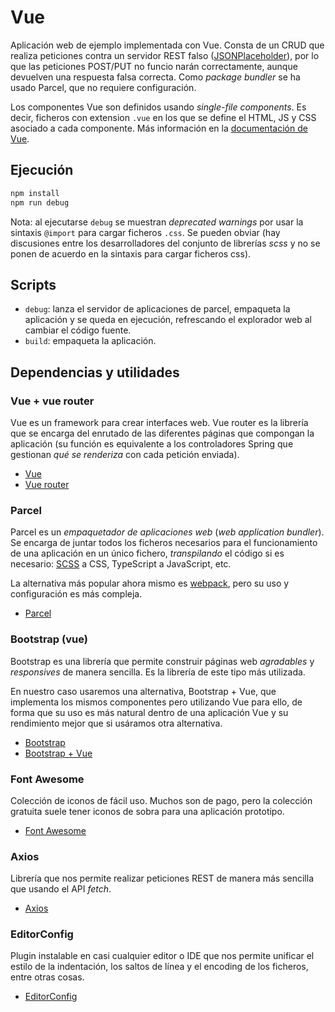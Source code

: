 # Vue 

Aplicación web de ejemplo implementada con Vue. Consta de un CRUD que realiza peticiones contra un servidor REST falso ([JSONPlaceholder](https://jsonplaceholder.typicode.com/)), por lo que las peticiones POST/PUT no funcio narán correctamente, aunque devuelven una respuesta falsa correcta. Como *package bundler* se ha usado Parcel, que no requiere configuración.

Los componentes Vue son definidos usando *single-file components*. Es decir, ficheros con extension `.vue` en los que se define el HTML, JS y CSS asociado a cada componente. Más información en la [documentación de Vue](https://vuejs.org/v2/guide/single-file-components.html).

## Ejecución

```bash
npm install
npm run debug
```

Nota: al ejecutarse `debug` se muestran *deprecated warnings* por usar la sintaxis `@import` para cargar ficheros `.css`. Se pueden obviar (hay discusiones entre los desarrolladores del conjunto de librerías *scss* y no se ponen de acuerdo en la sintaxis para cargar ficheros css).

## Scripts

* `debug`: lanza el servidor de aplicaciones de parcel, empaqueta la aplicación y se queda en ejecución, refrescando el explorador web al cambiar el código fuente.
* `build`: empaqueta la aplicación.

## Dependencias y utilidades

### Vue + vue router

Vue es un framework para crear interfaces web. Vue router es la librería que se encarga del enrutado de las diferentes páginas que compongan la aplicación (su función es equivalente a los controladores Spring que gestionan *qué se renderiza* con cada petición enviada).

* [Vue](https://github.com/vuejs/vue)
* [Vue router](https://router.vuejs.org/)

### Parcel

Parcel es un *empaquetador de aplicaciones web* (*web application bundler*). Se encarga de juntar todos los ficheros necesarios para el funcionamiento de una aplicación en un único fichero, *transpilando* el código si es necesario: [SCSS](https://sass-lang.com/) a CSS, TypeScript a JavaScript, etc. 

La alternativa más popular ahora mismo es [webpack](https://webpack.js.org/), pero su uso y configuración es más compleja.

* [Parcel](https://parceljs.org/)

### Bootstrap (vue)

Bootstrap es una librería que permite construir páginas web *agradables* y *responsives* de manera sencilla. Es la librería de este tipo más utilizada.

En nuestro caso usaremos una alternativa, Bootstrap + Vue, que implementa los mismos componentes pero utilizando Vue para ello, de forma que su uso es más natural dentro de una aplicación Vue y su rendimiento mejor que si usáramos otra alternativa.

* [Bootstrap](http://getbootstrap.com/)
* [Bootstrap + Vue](https://bootstrap-vue.js.org/)

### Font Awesome

Colección de iconos de fácil uso. Muchos son de pago, pero la colección gratuita suele tener iconos de sobra para una aplicación prototipo.

* [Font Awesome](https://fontawesome.com/)

### Axios

Librería que nos permite realizar peticiones REST de manera más sencilla que usando el API *fetch*. 

* [Axios](https://github.com/axios/axios)

### EditorConfig

Plugin instalable en casi cualquier editor o IDE que nos permite unificar el estilo de la indentación, los saltos de línea y el encoding de los ficheros, entre otras cosas.

* [EditorConfig](https://editorconfig.org/)
